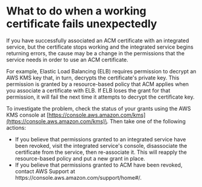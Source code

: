 # What to do when a working certificate fails unexpectedly<a name="unexpected-failure"></a>

If you have successfully associated an ACM certificate with an integrated service, but the certificate stops working and the integrated service begins returning errors, the cause may be a change in the permissions that the service needs in order to use an ACM certificate\. 

For example, Elastic Load Balancing \(ELB\) requires permission to decrypt an AWS KMS key that, in turn, decrypts the certificate's private key\. This permission is granted by a resource\-based policy that ACM applies when you associate a certificate with ELB\. If ELB loses the grant for that permission, it will fail the next time it attempts to decrypt the certificate key\.

To investigate the problem, check the status of your grants using the AWS KMS console at [https://console.aws.amazon.com/kms](https://console.aws.amazon.com/kms)\. Then take one of the following actions:
+ If you believe that permissions granted to an integrated service have been revoked, visit the integrated service's console, disassociate the certificate from the service, then re\-associate it\. This will reapply the resource\-based policy and put a new grant in place\.
+ If you believe that permissions granted to ACM have been revoked, contact AWS Support at https://console\.aws\.amazon\.com/support/home\#/\.